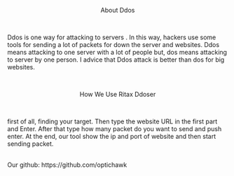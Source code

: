 <p align="center" background-color="orange">About Ddos</p>
<br>
<p> Ddos is one way for attacking to servers . In this way, hackers use some tools for sending a lot of packets for down the server and websites. Ddos means attacking to one server with a lot of people but, dos means attacking to server by one person. I advice that Ddos attack is better than dos for big websites.<p>
<br>
<p align="center" background-color="orange">How We Use Ritax Ddoser</p>
<br>
<p>first of all, finding your target. Then type the website URL in the first part and Enter. After that type how many packet do you want to send and push enter. At the end, our tool show the ip and port of website and then start sending packet.</p>
<br>
Our github: https://github.com/optichawk



